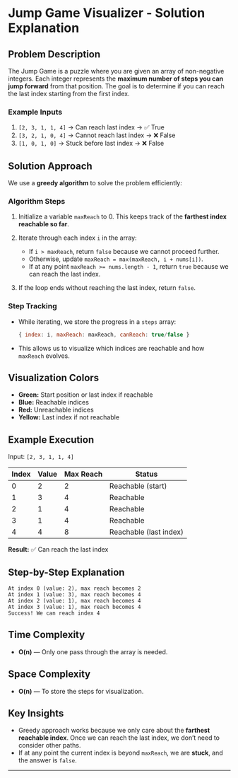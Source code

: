 # Jump Game Visualizer - Solution Explanation

## Problem Description

The Jump Game is a puzzle where you are given an array of non-negative integers. Each integer represents the **maximum number of steps you can jump forward** from that position. The goal is to determine if you can reach the last index starting from the first index.

### Example Inputs

1. `[2, 3, 1, 1, 4]` → Can reach last index → ✅ True
2. `[3, 2, 1, 0, 4]` → Cannot reach last index → ❌ False
3. `[1, 0, 1, 0]` → Stuck before last index → ❌ False

## Solution Approach

We use a **greedy algorithm** to solve the problem efficiently:

### Algorithm Steps

1. Initialize a variable `maxReach` to 0. This keeps track of the **farthest index reachable so far**.
2. Iterate through each index `i` in the array:

   * If `i > maxReach`, return `false` because we cannot proceed further.
   * Otherwise, update `maxReach = max(maxReach, i + nums[i])`.
   * If at any point `maxReach >= nums.length - 1`, return `true` because we can reach the last index.
3. If the loop ends without reaching the last index, return `false`.

### Step Tracking

* While iterating, we store the progress in a `steps` array:

  ```javascript
  { index: i, maxReach: maxReach, canReach: true/false }
  ```
* This allows us to visualize which indices are reachable and how `maxReach` evolves.

## Visualization Colors

* **Green:** Start position or last index if reachable
* **Blue:** Reachable indices
* **Red:** Unreachable indices
* **Yellow:** Last index if not reachable

## Example Execution

Input: `[2, 3, 1, 1, 4]`

| Index | Value | Max Reach | Status                 |
| ----- | ----- | --------- | ---------------------- |
| 0     | 2     | 2         | Reachable (start)      |
| 1     | 3     | 4         | Reachable              |
| 2     | 1     | 4         | Reachable              |
| 3     | 1     | 4         | Reachable              |
| 4     | 4     | 8         | Reachable (last index) |

**Result:** ✅ Can reach the last index

## Step-by-Step Explanation

```
At index 0 (value: 2), max reach becomes 2
At index 1 (value: 3), max reach becomes 4
At index 2 (value: 1), max reach becomes 4
At index 3 (value: 1), max reach becomes 4
Success! We can reach index 4
```

## Time Complexity

* **O(n)** — Only one pass through the array is needed.

## Space Complexity

* **O(n)** — To store the steps for visualization.

## Key Insights

* Greedy approach works because we only care about the **farthest reachable index**. Once we can reach the last index, we don’t need to consider other paths.
* If at any point the current index is beyond `maxReach`, we are **stuck**, and the answer is `false`.

---

